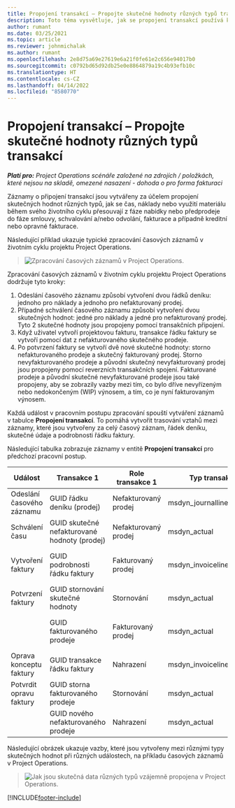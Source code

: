 ```yaml
---
title: Propojení transakcí – Propojte skutečné hodnoty různých typů transakcí
description: Toto téma vysvětluje, jak se propojení transakcí používá k propojení skutečných hodnot různých typů, což pomáhá sledovat ziskovost, nevyřízené fakturace a výpočty fakturovaných versus nevyfakturovaných příjmů.
author: rumant
ms.date: 03/25/2021
ms.topic: article
ms.reviewer: johnmichalak
ms.author: rumant
ms.openlocfilehash: 2e8d75a69e27619e6a21f0fe61e2c656e94017b0
ms.sourcegitcommit: c0792bd65d92db25e0e8864879a19c4b93efb10c
ms.translationtype: HT
ms.contentlocale: cs-CZ
ms.lasthandoff: 04/14/2022
ms.locfileid: "8580770"
---
```

# <a name="transaction-connections---link-actuals-of-different-transaction-types"></a>Propojení transakcí – Propojte skutečné hodnoty různých typů transakcí

_**Platí pro:** Project Operations scénáře založené na zdrojích / položkách, které nejsou na skladě, omezené nasazení - dohoda o pro forma fakturaci_

Záznamy o připojení transakcí jsou vytvářeny za účelem propojení skutečných hodnot různých typů, jak se čas, náklady nebo využití materiálu během svého životního cyklu přesouvají z fáze nabídky nebo předprodeje do fáze smlouvy, schvalování a/nebo odvolání, fakturace a případně kreditní nebo opravné fakturace.

Následující příklad ukazuje typické zpracování časových záznamů v životním cyklu projektu Project Operations.

> ![Zpracování časových záznamů v Project Operations.](media/basic-guide-17.png)

Zpracování časových záznamů v životním cyklu projektu Project Operations dodržuje tyto kroky: 

1. Odeslání časového záznamu způsobí vytvoření dvou řádků deníku: jednoho pro náklady a jednoho pro nefakturovaný prodej. 
2. Případné schválení časového záznamu způsobí vytvoření dvou skutečných hodnot: jedné pro náklady a jedné pro nefakturovaný prodej. Tyto 2 skutečné hodnoty jsou propojeny pomocí transakčních připojení.
3. Když uživatel vytvoří projektovou fakturu, transakce řádku faktury se vytvoří pomocí dat z nefakturovaného skutečného prodeje.
4. Po potvrzení faktury se vytvoří dvě nové skutečné hodnoty: storno nefakturovaného prodeje a skutečný fakturovaný prodej. Storno nevyfakturovaného prodeje a původní skutečný nevyfakturovaný prodej jsou propojeny pomocí reverzních transakčních spojení. Fakturované prodeje a původní skutečné nevyfakturované prodeje jsou také propojeny, aby se zobrazily vazby mezi tím, co bylo dříve nevyřízeným nebo nedokončeným (WIP) výnosem, a tím, co je nyní fakturovaným výnosem.   

Každá událost v pracovním postupu zpracování spouští vytváření záznamů v tabulce **Propojení transakcí**. To pomáhá vytvořit trasování vztahů mezi záznamy, které jsou vytvořeny za celý časový záznam, řádek deníku, skutečné údaje a podrobnosti řádku faktury.

Následující tabulka zobrazuje záznamy v entitě **Propojení transakcí** pro předchozí pracovní postup.

|Událost                   |Transakce 1                 |Role transakce 1 |Typ transakce 1       |Transakce 2          |Role transakce 2 |Typ transakce 2 |
|------------------------|------------------------------|---------------|-----------------------------|-----------------------------|-------------------|-------------------|
|Odeslání časového záznamu   |GUID řádku deníku (prodej)     |Nefakturovaný prodej |msdyn_journalline            |GUID řádku deníku (náklady)     |Náklady            |msdyn_journalline  |
|Schválení času           |GUID skutečné nefakturované hodnoty (prodej)  |Nefakturovaný prodej |msdyn_actual                 |GUID skutečné hodnoty nákladů (náklady)       |Náklady            |msdyn_actual       |
|Vytvoření faktury        |GUID podrobnosti řádku faktury      |Fakturovaný prodej   |msdyn_invoicelinetransaction |GUID skutečné hodnoty nefakturovaného prodeje   |Nefakturovaný prodej  |msdyn_actual       |
|Potvrzení faktury    |GUID stornování skutečné hodnoty         |Stornování      |msdyn_actual                 |GUID původního nefakturovaného prodeje |Původní        |msdyn_actual       |
|                        |GUID fakturovaného prodeje             |Fakturovaný prodej   |msdyn_actual                 |GUID skutečné hodnoty nefakturovaného prodeje   |Nefakturovaný prodej  |msdyn_actual       |
|Oprava konceptu faktury |GUID transakce řádku faktury|Nahrazení      |msdyn_invoicelinetransaction |GUID fakturovaného prodeje            |Původní        |msdyn_actual       |
|Potvrdit opravu faktury|GUID storna fakturovaného prodeje  |Stornování      |msdyn_actual                 |GUID fakturovaného prodeje            |Původní        |msdyn_actual       |
|                        |GUID nového nefakturovaného prodeje |Nahrazení            |msdyn_actual                 |GUID fakturovaného prodeje            |Původní        |msdyn_actual       |


Následující obrázek ukazuje vazby, které jsou vytvořeny mezi různými typy skutečných hodnot při různých událostech, na příkladu časových záznamů v Project Operations.

> ![Jak jsou skutečná data různých typů vzájemně propojena v Project Operations.](media/TransactionConnections.png)

[!INCLUDE[footer-include](../includes/footer-banner.md)]
